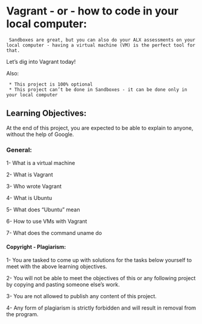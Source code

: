 # Vagrant - or - how to code in your local computer:

     Sandboxes are great, but you can also do your ALX assessments on your local computer - having a virtual machine (VM) is the perfect tool for that.

Let’s dig into Vagrant today!

Also:

     * This project is 100% optional
     * This project can’t be done in Sandboxes - it can be done only in your local computer

## Learning Objectives:

At the end of this project, you are expected to be able to explain to anyone, without the help of Google.


### General:

1- What is a virtual machine

2- What is Vagrant

3- Who wrote Vagrant

4- What is Ubuntu

5- What does “Ubuntu” mean

6- How to use VMs with Vagrant

7- What does the command uname do


#### Copyright - Plagiarism:

1- You are tasked to come up with solutions for the tasks below yourself to meet with the above learning objectives.

2- You will not be able to meet the objectives of this or any following project by copying and pasting someone else’s work.

3- You are not allowed to publish any content of this project.

4- Any form of plagiarism is strictly forbidden and will result in removal from the program.
